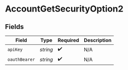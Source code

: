 # AccountGetSecurityOption2


## Fields

| Field              | Type               | Required           | Description        |
| ------------------ | ------------------ | ------------------ | ------------------ |
| `apiKey`           | *string*           | :heavy_check_mark: | N/A                |
| `oauthBearer`      | *string*           | :heavy_check_mark: | N/A                |